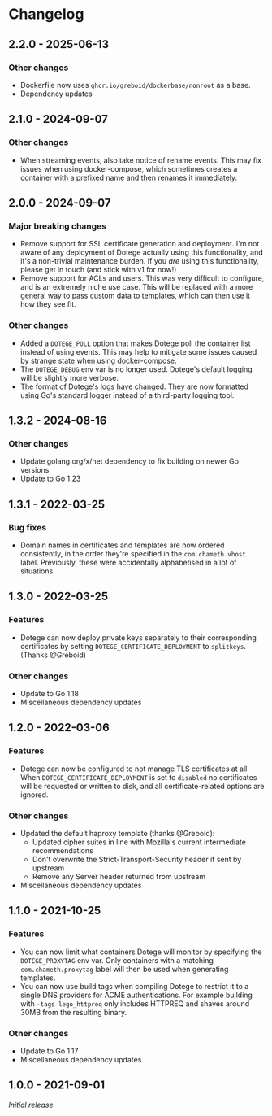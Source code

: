 # Changelog

## 2.2.0 - 2025-06-13

### Other changes

* Dockerfile now uses `ghcr.io/greboid/dockerbase/nonroot` as a base.
* Dependency updates

## 2.1.0 - 2024-09-07

### Other changes

* When streaming events, also take notice of rename events. This may fix issues
  when using docker-compose, which sometimes creates a container with a prefixed
  name and then renames it immediately.

## 2.0.0 - 2024-09-07

### Major breaking changes

* Remove support for SSL certificate generation and deployment. I'm not aware
  of any deployment of Dotege actually using this functionality, and it's a
  non-trivial maintenance burden. If you _are_ using this functionality, please
  get in touch (and stick with v1 for now!)
* Remove support for ACLs and users. This was very difficult to configure, and
  is an extremely niche use case. This will be replaced with a more general way
  to pass custom data to templates, which can then use it how they see fit.

### Other changes

* Added a `DOTEGE_POLL` option that makes Dotege poll the container list
  instead of using events. This may help to mitigate some issues caused by
  strange state when using docker-compose.
* The `DOTEGE_DEBUG` env var is no longer used. Dotege's default logging will
  be slightly more verbose.
* The format of Dotege's logs have changed. They are now formatted using Go's
  standard logger instead of a third-party logging tool.

## 1.3.2 - 2024-08-16

### Other changes

* Update golang.org/x/net dependency to fix building on newer Go versions
* Update to Go 1.23

## 1.3.1 - 2022-03-25

### Bug fixes

* Domain names in certificates and templates are now ordered consistently,
  in the order they're specified in the `com.chameth.vhost` label. Previously,
  these were accidentally alphabetised in a lot of situations.

## 1.3.0 - 2022-03-25

### Features

* Dotege can now deploy private keys separately to their corresponding
  certificates by setting `DOTEGE_CERTIFICATE_DEPLOYMENT` to `splitkeys`.
  (Thanks @Greboid)

### Other changes

* Update to Go 1.18
* Miscellaneous dependency updates

## 1.2.0 - 2022-03-06

### Features

* Dotege can now be configured to not manage TLS certificates at all.
  When `DOTEGE_CERTIFICATE_DEPLOYMENT` is set to `disabled` no certificates
  will be requested or written to disk, and all certificate-related options
  are ignored.

### Other changes

* Updated the default haproxy template (thanks @Greboid):
  * Updated cipher suites in line with Mozilla's current intermediate recommendations
  * Don't overwrite the Strict-Transport-Security header if sent by upstream
  * Remove any Server header returned from upstream
* Miscellaneous dependency updates

## 1.1.0 - 2021-10-25

### Features

* You can now limit what containers Dotege will monitor by specifying the
  `DOTEGE_PROXYTAG` env var. Only containers with a matching `com.chameth.proxytag`
  label will then be used when generating templates.
* You can now use build tags when compiling Dotege to restrict it to a single
  DNS providers for ACME authentications. For example building with
  `-tags lego_httpreq` only includes HTTPREQ and shaves around 30MB from the
  resulting binary.

### Other changes

* Update to Go 1.17
* Miscellaneous dependency updates

## 1.0.0 - 2021-09-01

_Initial release._
